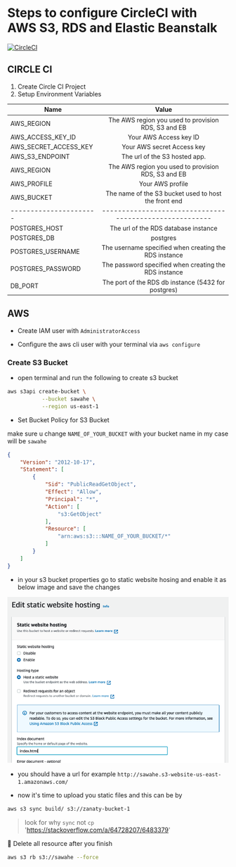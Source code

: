 # Steps to configure CircleCI with AWS S3, RDS and Elastic Beanstalk

[![CircleCI](https://circleci.com/gh/moelzanaty3/react-aws-circle-ci/tree/main.svg?style=svg)](https://circleci.com/gh/moelzanaty3/react-aws-circle-ci/tree/main)

## CIRCLE CI

1. Create Circle CI Project
2. Setup Environment Variables

| Name                   |                          Value                          |
| ---------------------- | :-----------------------------------------------------: |
| AWS_REGION             |   The AWS region you used to provision RDS, S3 and EB   |
| AWS_ACCESS_KEY_ID      |                 Your AWS Access key ID                  |
| AWS_SECRET_ACCESS_KEY  |               Your AWS secret Access key                |
| AWS_S3_ENDPOINT        |              The url of the S3 hosted app.              |
| AWS_REGION             |   The AWS region you used to provision RDS, S3 and EB   |
| AWS_PROFILE            |                    Your AWS profile                     |
| AWS_BUCKET             |  The name of the S3 bucket used to host the front end   |
| ---------------------- | ------------------------------------------------------- |
| POSTGRES_HOST          |          The url of the RDS database instance           |
| POSTGRES_DB            |                        postgres                         |
| POSTGRES_USERNAME      |  The username specified when creating the RDS instance  |
| POSTGRES_PASSWORD      |  The password specified when creating the RDS instance  |
| DB_PORT                |   The port of the RDS db instance (5432 for postgres)   |

## AWS

- Create IAM user with `AdministratorAccess`

- Configure the aws cli user with your terminal via `aws configure`

### Create S3 Bucket

- open terminal  and run the following to create s3 bucket

```bash
aws s3api create-bucket \
           --bucket sawahe \
           --region us-east-1
```

- Set Bucket Policy for S3 Bucket

make sure u change `NAME_OF_YOUR_BUCKET` with your bucket name in my case will be `sawahe`

```json
{
    "Version": "2012-10-17",
    "Statement": [
        {
            "Sid": "PublicReadGetObject",
            "Effect": "Allow",
            "Principal": "*",
            "Action": [
                "s3:GetObject"
            ],
            "Resource": [
                "arn:aws:s3:::NAME_OF_YOUR_BUCKET/*"
            ]
        }
    ]
}
```

- in your s3 bucket properties go to static website hosing and enable it as below image and save the changes

![images](./docs/images/s3-static-web-hosting.png)

- you should have a url for example `http://sawahe.s3-website-us-east-1.amazonaws.com/`

- now it's time to upload you static files and this can be by

```bash
aws s3 sync build/ s3://zanaty-bucket-1
```

> look for why `sync` not `cp` 'https://stackoverflow.com/a/64728207/6483379'

🐻 Delete all resource after you finish

```bash
aws s3 rb s3://sawahe --force  
```
